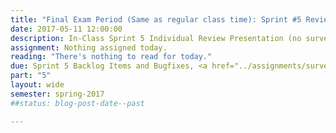 ```yaml
---
title: "Final Exam Period (Same as regular class time): Sprint #5 Review and In-Class Retrospective Presentations"
date: 2017-05-11 12:00:00
description: In-Class Sprint 5 Individual Review Presentation (no survey), Sprint Review 5 with Client, Commit Bug Fixes, Review Product Backlog and decide and plan for release items
assignment: Nothing assigned today.
reading: "There's nothing to read for today."
due: Sprint 5 Backlog Items and Bugfixes, <a href="../assignments/survey5">Sprint 5 Retrospective In-Class Review Presentation</a>, <a href="../assignments/peer">Self and Peer Evaluation</a>
part: "5"
layout: wide
semester: spring-2017
##status: blog-post-date--past

---
```

